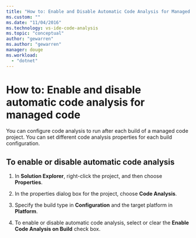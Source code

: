 ```yaml
---
title: "How to: Enable and Disable Automatic Code Analysis for Managed Code | Microsoft Docs"
ms.custom: ""
ms.date: "11/04/2016"
ms.technology: vs-ide-code-analysis
ms.topic: "conceptual"
author: "gewarren"
ms.author: "gewarren"
manager: douge
ms.workload: 
  - "dotnet"
---
```

# How to: Enable and disable automatic code analysis for managed code

You can configure code analysis to run after each build of a managed code project. You can set different code analysis properties for each build configuration.

## To enable or disable automatic code analysis

1. In **Solution Explorer**, right-click the project, and then choose **Properties**.

1. In the properties dialog box for the project, choose **Code Analysis**.

1. Specify the build type in **Configuration** and the target platform in **Platform**.

1. To enable or disable automatic code analysis, select or clear the **Enable Code Analysis on Build** check box.
